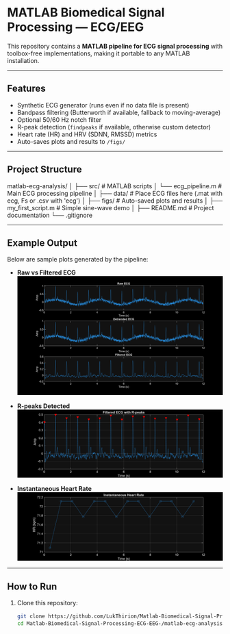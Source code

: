 # MATLAB Biomedical Signal Processing — ECG/EEG

This repository contains a **MATLAB pipeline for ECG signal processing** with toolbox-free implementations, making it portable to any MATLAB installation.

---

##  Features
- Synthetic ECG generator (runs even if no data file is present)
- Bandpass filtering (Butterworth if available, fallback to moving-average)
- Optional 50/60 Hz notch filter
- R-peak detection (`findpeaks` if available, otherwise custom detector)
- Heart rate (HR) and HRV (SDNN, RMSSD) metrics
- Auto-saves plots and results to `/figs/`

---

##  Project Structure
matlab-ecg-analysis/
│
├── src/ # MATLAB scripts
│ └── ecg_pipeline.m # Main ECG processing pipeline
│
├── data/ # Place ECG files here (.mat with ecg, Fs or .csv with 'ecg')
│
├── figs/ # Auto-saved plots and results
│
├── my_first_script.m # Simple sine-wave demo
│
├── README.md # Project documentation
└── .gitignore


---

## Example Output

Below are sample plots generated by the pipeline:

- **Raw vs Filtered ECG**  
  ![Raw vs Filtered ECG](matlab-ecg-analysis/figs/01_ecg_raw_detrended_filtered.png)

- **R-peaks Detected**  
  ![R-peaks Detected](matlab-ecg-analysis/figs/02_ecg_rpeaks.png)

- **Instantaneous Heart Rate**  
  ![Instantaneous HR](matlab-ecg-analysis/figs/03_hr_instantaneous.png)

---

##  How to Run

1. Clone this repository:
   ```bash
   git clone https://github.com/LukThirion/Matlab-Biomedical-Signal-Processing-ECG-EEG-.git
   cd Matlab-Biomedical-Signal-Processing-ECG-EEG-/matlab-ecg-analysis

